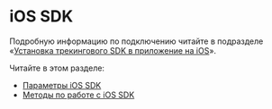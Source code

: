 # iOS SDK

Подробную информацию по подключению читайте в подразделе «[Установка трекингового SDK в приложение на iOS](../../nachalo-raboty-s-top-100/ustanovka-schyotchika-top-100/ustanovka-trekingovogo-sdk-v-prilozhenie-na-ios.md)».

Читайте в этом разделе:

* [Параметры iOS SDK](parametry-ios-sdk.md)
* [Методы по работе с iOS SDK](metody-po-rabote-s-ios-sdk/)

